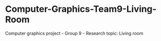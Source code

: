 # Computer-Graphics-Team9-Living-Room
 Computer graphics project - Group 9 - Research topic: Living room
